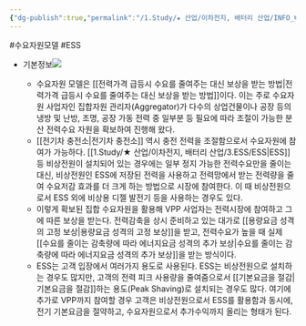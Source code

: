 ```yaml
---
{"dg-publish":true,"permalink":"/1.Study/★ 산업/이차전지, 배터리 산업/INFO_배터리/수요자원 모델/","created":"2024-11-20T21:02:27.689+09:00","updated":"2025-06-26T16:50:49.015+09:00"}
---
```


#수요자원모델 #ESS

- 기본정보![](https://i.imgur.com/UmwyvH5.png)

	- 수요자원 모델은 [[전력가격 급등시 수요를 줄여주는 대신 보상을 받는 방법\|전력가격 급등시 수요를 줄여주는 대신 보상을 받는 방법]]이다. 이는 주로 수요자원 사업자인 집합자원 관리자(Aggregator)가 다수의 상업건물이나 공장 등의 냉방 및 난방, 조명, 공장 가동 전력 중 일부분 등 필요에 따라 조절이 가능한 분산 전력수요 자원을 확보하여 진행해 왔다. 
	- [[전기차 충전소\|전기차 충전소]] 역시 충전 전력을 조절함으로서 수요자원에 참여가 가능하다. [[1.Study/★ 산업/이차전지, 배터리 산업/3.ESS/ESS\|ESS]] 등 비상전원이 설치되어 있는 경우에는 일부 정지 가능한 전력수요만을 줄이는 대신, 비상전원인 ESS에 저장된 전력을 사용하고 전력망에서 받는 전력량을 줄여 수요저감 효과를 더 크게 하는 방법으로 시장에 참여한다. 이 때 비상전원으로서 ESS 외에 비상용 디젤 발전기 등을 사용하는 경우도 있다. 
	- 이렇게 확보된 집합 수요자원을 활용해 VPP 사업자는 전력시장에 참여하고 그에 따른 보상을 받는다. 전력감축을 상시 준비하고 있는 대가로 [[용량요금 성격의 고정 보상\|용량요금 성격의 고정 보상]]을 받고, 전력수요가 높을 때 실제 [[수요를 줄이는 감축량에 따라 에너지요금 성격의 추가 보상\|수요를 줄이는 감축량에 따라 에너지요금 성격의 추가 보상]]을 받는 방식이다.
	- ESS는 고객 입장에서 여러가지 용도로 사용된다. ESS는 비상전원으로 설치하는 경우도 많지만, 고객의 전력 피크 사용량을 줄여줌으로서 [[기본요금을 절감\|기본요금을 절감]]하는 용도(Peak Shaving)로 설치되는 경우도 많다. 여기에 추가로 VPP까지 참여할 경우 고객은 비상전원으로서 ESS를 활용함과 동시에, 전기 기본요금을 절약하고, 수요자원으로서 추가수익까지 올리는 형태가 된다.


